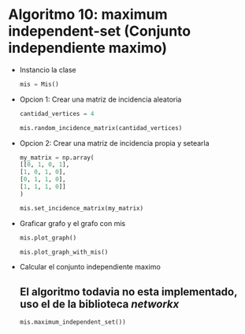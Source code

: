 # Algoritmo 10: maximum independent-set (Conjunto independiente maximo)

* Instancio la clase

    ```python
    mis = Mis()
    ```

* Opcion 1: Crear una matriz de incidencia aleatoria

    ```python
    cantidad_vertices = 4

    mis.random_incidence_matrix(cantidad_vertices)
    ```

* Opcion 2: Crear una matriz de incidencia propia y setearla

    ```python
    my_matrix = np.array(
    [[0, 1, 0, 1], 
    [1, 0, 1, 0],
    [0, 1, 1, 0], 
    [1, 1, 1, 0]]
    )

    mis.set_incidence_matrix(my_matrix)
    ```

* Graficar grafo y el grafo con mis

    ```python
    mis.plot_graph()

    mis.plot_graph_with_mis()
    ```

* Calcular el conjunto independiente maximo

    ## El algoritmo todavia no esta implementado, uso el de la biblioteca *networkx*

    ```python
    mis.maximum_independent_set())
    ```
